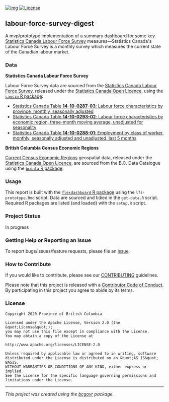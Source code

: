[![img](https://img.shields.io/badge/Lifecycle-Experimental-339999)](https://github.com/bcgov/repomountie/blob/master/doc/lifecycle-badges.md)
[![License](https://img.shields.io/badge/License-Apache%202.0-blue.svg)](https://opensource.org/licenses/Apache-2.0)

## labour-force-survey-digest

A mvp/prototype implementation of a summary dashboard for some key [Statistics Canada Labour Force Survey](https://www.statcan.gc.ca/eng/survey/household/3701) measures&mdash;Statistics Canada's Labour Force Survey is a monthly survey which measures the current state of the Canadian labour market. 


### Data

**Statistics Canada Labour Force Survey**

Labour Force Survey data are sourced from the [Statistics Canada Labour Force Survey](https://www.statcan.gc.ca/eng/survey/household/3701), released under the [Statistics Canada Open Licence](https://www.statcan.gc.ca/eng/reference/licence), using the [`cansim` R package](https://mountainmath.github.io/cansim/index.html):
  
 - [Statistics Canada Table **14-10-0287-03**: Labour force characteristics by province, monthly, seasonally adjusted](https://www150.statcan.gc.ca/t1/tbl1/en/tv.action?pid=1410028703)
 - [Statistics Canada Table **14-10-0293-02**: Labour force characteristics by economic region, three-month moving average, unadjusted for seasonality](https://www150.statcan.gc.ca/t1/tbl1/en/tv.action?pid=1410029302)
 - [Statistics Canada Table **14-10-0288-01**: Employment by class of worker, monthly, seasonally adjusted and unadjusted, last 5 months](https://www150.statcan.gc.ca/t1/tbl1/en/tv.action?pid=1410028801) 
 
 <!--
 - [Statistics Canada Table **14-10-0127-01**: Reason for not looking for work, monthly, unadjusted for seasonality](https://www150.statcan.gc.ca/t1/tbl1/en/tv.action?pid=1410012701&pickMembers%5B0%5D=1.11&pickMembers%5B1%5D=3.1&pickMembers%5B2%5D=4.1) 
 -->
 
**British Columbia Census Economic Regions**

[Current Census Economic Regions](https://catalogue.data.gov.bc.ca/dataset/1aebc451-a41c-496f-8b18-6f414cde93b7) geospatial data, released under the [Statistics Canada Open Licence](https://www.statcan.gc.ca/eng/reference/licence), are sourced from the B.C. Data Catalogue using the [`bcdata` R package](https://bcgov.github.io/bcdata/).



### Usage

This report is built with the [`flexdashboard` R package](https://rmarkdown.rstudio.com/flexdashboard/) using the `lfs-prototype.Rmd` script. Data are sourced and tidied in the `get-data.R` script. Required R packages are listed (and loaded) with the `setup.R` script.


### Project Status
In progress

### Getting Help or Reporting an Issue

To report bugs/issues/feature requests, please file an [issue](https://github.com/bcgov/labour-force-survey-digest/issues/).

### How to Contribute

If you would like to contribute, please see our [CONTRIBUTING](CONTRIBUTING.md) guidelines.

Please note that this project is released with a [Contributor Code of Conduct](CODE_OF_CONDUCT.md). By participating in this project you agree to abide by its terms.

### License

```
Copyright 2020 Province of British Columbia

Licensed under the Apache License, Version 2.0 (the &quot;License&quot;);
you may not use this file except in compliance with the License.
You may obtain a copy of the License at

http://www.apache.org/licenses/LICENSE-2.0

Unless required by applicable law or agreed to in writing, software distributed under the License is distributed on an &quot;AS IS&quot; BASIS,
WITHOUT WARRANTIES OR CONDITIONS OF ANY KIND, either express or implied.
See the License for the specific language governing permissions and limitations under the License.
```
---
*This project was created using the [bcgovr](https://github.com/bcgov/bcgovr) package.* 
